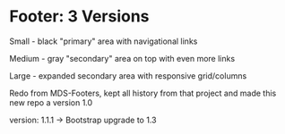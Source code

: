Footer: 3 Versions
==================

Small - black "primary" area with navigational links

Medium - gray "secondary" area on top with even more links

Large - expanded secondary area with responsive grid/columns




Redo from MDS-Footers, kept all history from that project and made this new repo a version 1.0

version: 1.1.1 -> Bootstrap upgrade to 1.3